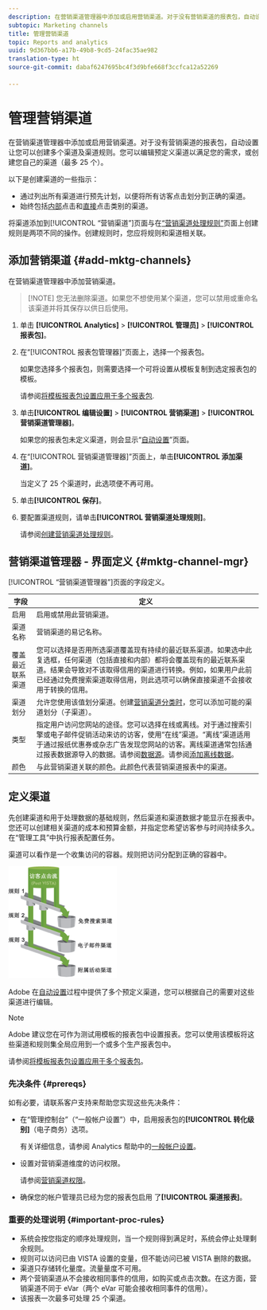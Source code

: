 ```yaml
---
description: 在营销渠道管理器中添加或启用营销渠道。对于没有营销渠道的报表包，自动设置让您可以创建多个渠道及渠道规则。您可以编辑预定义渠道以满足您的需求，或创建您自己的渠道（最多 25 个）。
subtopic: Marketing channels
title: 管理营销渠道
topic: Reports and analytics
uuid: 9d367bb6-a17b-49b8-9cd5-24fac35ae982
translation-type: ht
source-git-commit: dabaf6247695bc4f3d9bfe668f3ccfca12a52269

---
```



# 管理营销渠道

在营销渠道管理器中添加或启用营销渠道。对于没有营销渠道的报表包，自动设置让您可以创建多个渠道及渠道规则。您可以编辑预定义渠道以满足您的需求，或创建您自己的渠道（最多 25 个）。

以下是创建渠道的一些指示：

* 通过列出所有渠道进行预先计划，以便将所有访客点击划分到正确的渠道。
* 始终包括[内部](/help/components/c-marketing-channels/c-faq.md)点击和[直接](/help/components/c-marketing-channels/c-faq.md)点击类别的渠道。

将渠道添加到[!UICONTROL “营销渠道”]页面与在[“营销渠道处理规则”](/help/components/c-marketing-channels/c-rules.md)页面上创建规则是两项不同的操作。创建规则时，您应将规则和渠道相关联。

## 添加营销渠道 {#add-mktg-channels}

在营销渠道管理器中添加营销渠道。

>[!NOTE] 您无法删除渠道。如果您不想使用某个渠道，您可以禁用或重命名该渠道并将其保存以供日后使用。

1. 单击 **[!UICONTROL Analytics]** > **[!UICONTROL 管理员]** > **[!UICONTROL 报表包]**。
1. 在“[!UICONTROL 报表包管理器]”页面上，选择一个报表包。

   如果您选择多个报表包，则需要选择一个可将设置从模板复制到选定报表包的模板。

   请参阅[将模板报表包设置应用于多个报表包](/help/components/c-marketing-channels/c-getting-started-mchannel.md).

1. 单击&#x200B;**[!UICONTROL 编辑设置]** > **[!UICONTROL 营销渠道]** > **[!UICONTROL 营销渠道管理器]**。

   如果您的报表包未定义渠道，则会显示“[自动设置](/help/components/c-marketing-channels/c-getting-started-mchannel.md)”页面。

1. 在“[!UICONTROL 营销渠道管理器]”页面上，单击&#x200B;**[!UICONTROL 添加渠道]**。

   当定义了 25 个渠道时，此选项便不再可用。

1. 单击&#x200B;**[!UICONTROL 保存]**。
1. 要配置渠道规则，请单击&#x200B;**[!UICONTROL 营销渠道处理规则]**。

   请参阅[创建营销渠道处理规则](/help/components/c-marketing-channels/c-rules.md)。

## 营销渠道管理器 - 界面定义 {#mktg-channel-mgr}

[!UICONTROL “营销渠道管理器”]页面的字段定义。

| 字段 | 定义 |
|--- |--- |
| 启用 | 启用或禁用此营销渠道。 |
| 渠道名称 | 营销渠道的易记名称。 |
| 覆盖最近联系渠道 | 您可以选择是否用所选渠道覆盖现有持续的最近联系渠道。如果选中此复选框，任何渠道（包括直接和内部）都将会覆盖现有的最近联系渠道。结果会导致对不该取得信用的渠道进行转换。例如，如果用户此前已经通过免费搜索渠道取得信用，则此选项可以确保直接渠道不会接收用于转换的信用。 |
| 渠道划分 | 允许您使用该值划分渠道。创建[营销渠道分类时](/help/components/c-marketing-channels/classifictions-mchannel.md)，您可以添加可能的渠道划分（子渠道）。 |
| 类型 | 指定用户访问您网站的途径。您可以选择在线或离线。对于通过搜索引擎或电子邮件促销活动来访的访客，使用“在线”渠道。“离线”渠道适用于通过报纸优惠券或杂志广告发现您网站的访客。离线渠道通常包括通过报表数据源导入的数据。请参阅[数据源](https://docs.adobe.com/content/help/zh-Hans/analytics/import/data-sources/datasrc-home.html)。请参阅[添加离线数据](/help/components/c-marketing-channels/c-getting-started-mchannel.md)。 |
| 颜色 | 与此营销渠道关联的颜色。此颜色代表营销渠道报表中的渠道。 |

## 定义渠道

先创建渠道和用于处理数据的基础规则，然后渠道和渠道数据才能显示在报表中。您还可以创建相关渠道的成本和预算金额，并指定您希望访客参与时间持续多久。在“管理工具”中执行报表配置任务。

渠道可以看作是一个收集访问的容器。规则把访问分配到正确的容器中。

![](assets/buckets_2.png)

Adobe 在[自动设置](/help/components/c-marketing-channels/c-getting-started-mchannel.md)过程中提供了多个预定义渠道，您可以根据自己的需要对这些渠道进行编辑。

>[!NOTE]
>
>Adobe 建议您在可作为测试用模板的报表包中设置报表。您可以使用该模板将这些渠道和规则集全局应用到一个或多个生产报表包中。
>
>请参阅[将模板报表包设置应用于多个报表包](/help/components/c-marketing-channels/c-getting-started-mchannel.md)。

### 先决条件 {#prereqs}

如有必要，请联系客户支持来帮助您实现这些先决条件：

* 在“管理控制台”（“一般帐户设置”）中，启用报表包的&#x200B;**[!UICONTROL 转化级别]**（电子商务）选项。

   有关详细信息，请参阅 Analytics 帮助中的[一般帐户设置](https://docs.adobe.com/content/help/zh-Hans/analytics/admin/admin-tools/general-acct-settings-admin.html)。

* 设置对营销渠道维度的访问权限。

   请参阅[营销渠道权限](/help/components/c-marketing-channels/c-channel-report-access.md)。

* 确保您的帐户管理员已经为您的报表包启用 了&#x200B;**[!UICONTROL 渠道报表]**。

### 重要的处理说明 {#important-proc-rules}

* 系统会按您指定的顺序处理规则，当一个规则得到满足时，系统会停止处理剩余规则。
* 规则可以访问已由 VISTA 设置的变量，但不能访问已被 VISTA 删除的数据。
* 渠道只存储转化量度。流量量度不可用。
* 两个营销渠道从不会接收相同事件的信用，如购买或点击次数。在这方面，营销渠道不同于 eVar（两个 eVar 可能会接收相同事件的信用）。
* 该报表一次最多可处理 25 个渠道。

